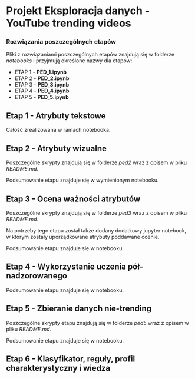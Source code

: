 # Projekt Eksploracja danych - YouTube trending videos

### Rozwiązania poszczególnych etapów

Pliki z rozwiązaniami poszczególnych etapów znajdują się w folderze *notebooks* i przyjmują określone nazwy dla etapów:

- ETAP 1 - **PED_1.ipynb**
- ETAP 2 - **PED_2.ipynb**
- ETAP 3 - **PED_3.ipynb**
- ETAP 4 - **PED_4.ipynb**
- ETAP 5 - **PED_5.ipynb**

## Etap 1 - Atrybuty tekstowe

Całość zrealizowana w ramach notebooka.

## Etap 2 - Atrybuty wizualne

Poszczególne skrypty znajdują się w folderze *ped2* wraz z opisem w pliku *README.md*.

Podsumowanie etapu znajduje się w wymienionym notebooku.

## Etap 3 - Ocena ważności atrybutów

Poszczególne skrypty znajdują się w folderze *ped3* wraz z opisem w pliku
*README.md*.

Na potrzeby tego etapu został także dodany dodatkowy jupyter notebook, w którym zostały uporządkowane atrybuty poddawane
ocenie.

Podsumowanie etapu znajduje się w notebooku.

## Etap 4 - Wykorzystanie uczenia pół-nadzorowanego

Podsumowanie etapu znajduje się w notebooku.

## Etap 5 - Zbieranie danych nie-trending

Poszczególne skrypty etapu znajdują się w folderze *ped5* wraz z opisem w pliku *README.md*.

Podsumowanie etapu znajduje się w notebooku.

## Etap 6 - Klasyfikator, reguły, profil charakterystyczny i wiedza


